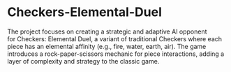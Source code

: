 # Checkers-Elemental-Duel
The project focuses on creating a strategic and adaptive AI opponent for Checkers: Elemental Duel, a variant of traditional Checkers where each piece has an elemental affinity (e.g., fire, water, earth, air). The game introduces a rock-paper-scissors mechanic for piece interactions, adding a layer of complexity and strategy to the classic game.
